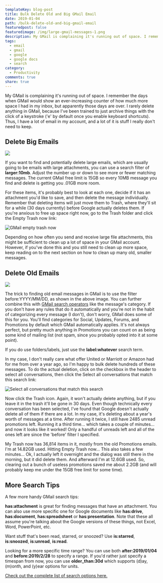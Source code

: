 ```yaml
---
templateKey: blog-post
title: Bulk Delete Old and Big GMail Email
date: 2019-01-04
path: /bulk-delete-old-and-big-gmail-email
featuredpost: false
featuredimage: /img/large-gmail-messages-1.png
description: My GMail is complaining it's running out of space. I remember the days when GMail would show an ever-increasing counter of how much more space I had in my inbox, but apparently those days are over. I rarely delete anything in GMail, because I've been trained to just archive things with the click of a keystroke ('e' by default once you enable keyboard shortcuts). Thus, I have a lot of email in my account, and a lot of it is stuff I really don't need to keep.
tags:
  - email
  - gmail
  - google
  - google docs
  - search
category:
  - Productivity
comments: true
share: true
---
```


My GMail is complaining it's running out of space. I remember the days when GMail would show an ever-increasing counter of how much more space I had in my inbox, but apparently those days are over. I rarely delete anything in GMail, because I've been trained to just archive things with the click of a keystroke ('e' by default once you enable keyboard shortcuts). Thus, I have a lot of email in my account, and a lot of it is stuff I really don't need to keep.

## Delete Big Emails

![](/img/large-gmail-messages-1.png)

If you want to find and potentially delete large emails, which are usually going to be emails with large attachments, you can use a search filter of **larger:10mb**. Adjust the number up or down to see more or fewer matching messages. The current GMail free limit is 15GB so every 10MB message you find and delete is getting you .01GB more room.

For these items, it's probably best to look at each one, decide if it has an attachment you'd like to save, and then delete the message individually. Remember that deleting items will just move them to Trash, where they'll sit for a while (30 days currently) before Google actually deletes them. If you're anxious to free up space right now, go to the Trash folder and click the Empty Trash now link:

![GMail empty trash now](/img/gmail-empty-trash-now-1024x165.png)

Depending on how often you send and receive large file attachments, this might be sufficient to clean up a lot of space in your GMail account. However, if you've done this and you still need to clean up more space, keep reading on to the next section on how to clean up many old, smaller messages.

## Delete Old Emails

![](/img/old-gmail-messages-by-category-1024x199.png)

The trick to finding old email messages in GMail is to use the filter before:YYYY/MM/DD, as shown in the above image. You can further combine this with [GMail search operators](https://support.google.com/mail/answer/7190?hl=en) like the message's category. If you don't have any rules that do it automatically and you're not in the habit of categorizing every message (I don't), don't worry, GMail does some of this for you. You'll find categories for Social, Updates, Forums, and Promotions by default which GMail automatically applies. It's not always perfect, but pretty much anything in Promotions you can count on as being some kind of mailing list (not spam, since you probably opted into it at some point).

If you do use folders/labels, just use the **label:whatever** search term.

In my case, I don't really care what offer United or Marriott or Amazon had for me from over a year ago, so I'm happy to bulk delete hundreds of these messages. To do the actual deletion, click on the checkbox in the header to select all conversations, then click the Select all conversations that match this search link:

![Select all conversations that match this search](/img/gmail-bulk-delete-select-all-conversations-that-match-this-search-1024x129.png)

Now click the Trash icon. Again, it won't actually delete anything, but if you leave it in the trash it'll be gone in 30 days. Even though technically every conversation has been selected, I've found that Google doesn't actually delete all of them if there are a lot. In my case, it's deleting about a year's worth of messages at a time. After running it twice, I still have 2485 unread promotions left. Running it a third time... which takes a couple of minutes... and now it looks like it worked! Only a handful of unreads left and all of the ones left are since the 'before' filter I specified.

My Trash now has 36,814 items in it, mostly from the old Promotions emails. I'm at 14.82GB used. Hitting Empty Trash now... This also takes a few minutes... Ok, I actually left it overnight and the dialog was still there in the morning, but it did delete them. And afterward I'm at 12.6GB used. So, clearing out a bunch of useless promotions saved me about 2.2GB (and will probably keep me under the 15GB free limit for some time).

## More Search Tips

A few more handy GMail search tips:

**has:attachment** is great for finding messages that have an attachment. You can also use more specific one for Google documents like **has:drive**, **has:document**, **has:spreadsheet** or **has:presentation**. Note that these all assume you're talking about the Google versions of these things, not Excel, Word, PowerPoint, etc.

Want stuff that's been read, starred, or snoozed? Use **is:starred**, **is:snoozed**, **is:unread**, **is:read**.

Looking for a more specific time range? You can use both **after:2019/01/04** and **before:2019/2/28** to specify a range. If you'd rather just specify a timespan from now, you can use **older\_than:30d** which supports (d)ay, (m)onth, and (y)ear options for units.

[Check out the complete list of search options here.](https://support.google.com/mail/answer/7190?hl=en)
